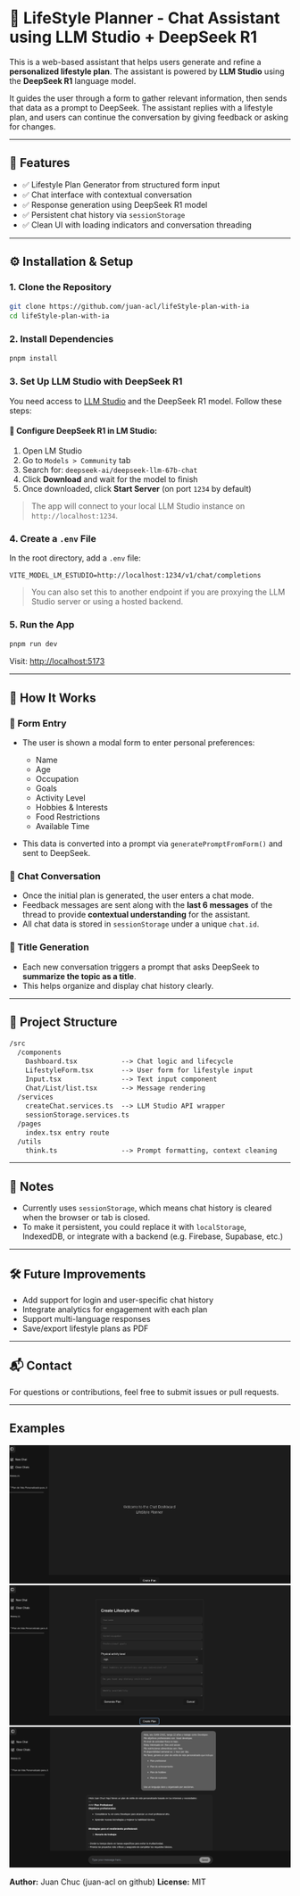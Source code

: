 # 🧠 LifeStyle Planner - Chat Assistant using LLM Studio + DeepSeek R1

This is a web-based assistant that helps users generate and refine a **personalized lifestyle plan**. The assistant is powered by **LLM Studio** using the **DeepSeek R1** language model.

It guides the user through a form to gather relevant information, then sends that data as a prompt to DeepSeek. The assistant replies with a lifestyle plan, and users can continue the conversation by giving feedback or asking for changes.

---

## 📌 Features

- ✅ Lifestyle Plan Generator from structured form input
- ✅ Chat interface with contextual conversation
- ✅ Response generation using DeepSeek R1 model
- ✅ Persistent chat history via `sessionStorage`
- ✅ Clean UI with loading indicators and conversation threading

---

## ⚙️ Installation & Setup

### 1. Clone the Repository

```bash
git clone https://github.com/juan-acl/lifeStyle-plan-with-ia
cd lifeStyle-plan-with-ia
```

### 2. Install Dependencies

```bash
pnpm install
```

### 3. Set Up LLM Studio with DeepSeek R1

You need access to [LLM Studio](https://lmstudio.ai/) and the DeepSeek R1 model. Follow these steps:

#### 🔧 Configure DeepSeek R1 in LM Studio:

1. Open LM Studio
2. Go to `Models > Community` tab
3. Search for: `deepseek-ai/deepseek-llm-67b-chat`
4. Click **Download** and wait for the model to finish
5. Once downloaded, click **Start Server** (on port `1234` by default)

> The app will connect to your local LLM Studio instance on `http://localhost:1234`.

### 4. Create a `.env` File

In the root directory, add a `.env` file:

```env
VITE_MODEL_LM_ESTUDIO=http://localhost:1234/v1/chat/completions
```

> You can also set this to another endpoint if you are proxying the LLM Studio server or using a hosted backend.

### 5. Run the App

```bash
pnpm run dev
```

Visit: [http://localhost:5173](http://localhost:5173)

---

## 🧾 How It Works

### 🔹 Form Entry

- The user is shown a modal form to enter personal preferences:
  - Name
  - Age
  - Occupation
  - Goals
  - Activity Level
  - Hobbies & Interests
  - Food Restrictions
  - Available Time

- This data is converted into a prompt via `generatePromptFromForm()` and sent to DeepSeek.

### 🔹 Chat Conversation

- Once the initial plan is generated, the user enters a chat mode.
- Feedback messages are sent along with the **last 6 messages** of the thread to provide **contextual understanding** for the assistant.
- All chat data is stored in `sessionStorage` under a unique `chat.id`.

### 🔹 Title Generation

- Each new conversation triggers a prompt that asks DeepSeek to **summarize the topic as a title**.
- This helps organize and display chat history clearly.

---

## 📁 Project Structure

```
/src
  /components
    Dashboard.tsx           --> Chat logic and lifecycle
    LifestyleForm.tsx       --> User form for lifestyle input
    Input.tsx               --> Text input component
    Chat/List/list.tsx      --> Message rendering
  /services
    createChat.services.ts  --> LLM Studio API wrapper
    sessionStorage.services.ts
  /pages
    index.tsx entry route
  /utils
    think.ts                --> Prompt formatting, context cleaning
```

---

## 🔐 Notes

- Currently uses `sessionStorage`, which means chat history is cleared when the browser or tab is closed.
- To make it persistent, you could replace it with `localStorage`, IndexedDB, or integrate with a backend (e.g. Firebase, Supabase, etc.)

---

## 🛠️ Future Improvements

- Add support for login and user-specific chat history
- Integrate analytics for engagement with each plan
- Support multi-language responses
- Save/export lifestyle plans as PDF

---

## 📬 Contact

For questions or contributions, feel free to submit issues or pull requests.

---

## Examples

![Dashboard, entry page](./public/dashboard.png)
![Form for generate lyfeStyle plan](./public/form.png)
![Conversation with DeepSeek R1](./public/conversation.png)



**Author:** Juan Chuc (juan-acl on github)
**License:** MIT
